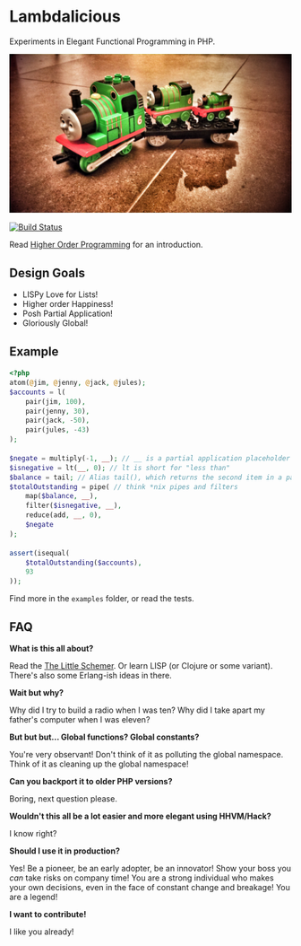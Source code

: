 # Lambdalicious

Experiments in Elegant Functional Programming in PHP.

![Recursive Percy](docs/recursive_percy2.jpg "Recursive Percy")

[![Build Status](https://travis-ci.org/mathiasverraes/lambdalicious.svg)](https://travis-ci.org/mathiasverraes/lambdalicious)

Read [Higher Order Programming](http://verraes.net/2014/11/higher-order-programming/) for an introduction.

## Design Goals

- LISPy Love for Lists!
- Higher order Happiness!
- Posh Partial Application!
- Gloriously Global!

## Example

```php
<?php
atom(@jim, @jenny, @jack, @jules);
$accounts = l(
    pair(jim, 100),
    pair(jenny, 30),
    pair(jack, -50),
    pair(jules, -43)
);

$negate = multiply(-1, __); // __ is a partial application placeholder
$isnegative = lt(__, 0); // lt is short for "less than"
$balance = tail; // Alias tail(), which returns the second item in a pair
$totalOutstanding = pipe( // think *nix pipes and filters
    map($balance, __), 
    filter($isnegative, __), 
    reduce(add, __, 0),
    $negate
);

assert(isequal(
    $totalOutstanding($accounts),
    93
));
```

Find more in the `examples` folder, or read the tests.

## FAQ

**What is this all about?**

Read the [The Little Schemer](http://www.amazon.com/gp/product/0262560992/ref=as_li_tl?ie=UTF8&camp=1789&creative=390957&creativeASIN=0262560992&linkCode=as2&tag=verraesnet-20&linkId=LWAZ2Z4LXEVNZNAH).
Or learn LISP (or Clojure or some variant). There's also some Erlang-ish ideas in there.

**Wait but why?**

Why did I try to build a radio when I was ten? Why did I take apart my father's computer when I was eleven?

**But but but... Global functions? Global constants?**

You're very observant! Don't think of it as polluting the global namespace. Think of it as cleaning up the global namespace!

**Can you backport it to older PHP versions?**

Boring, next question please.

**Wouldn't this all be a lot easier and more elegant using HHVM/Hack?**

I know right?

**Should I use it in production?**

Yes! Be a pioneer, be an early adopter, be an innovator! Show your boss you *can* take risks on company time! You are a
strong individual who makes your own decisions, even in the face of constant change and breakage! You are a legend!

**I want to contribute!**

I like you already!

